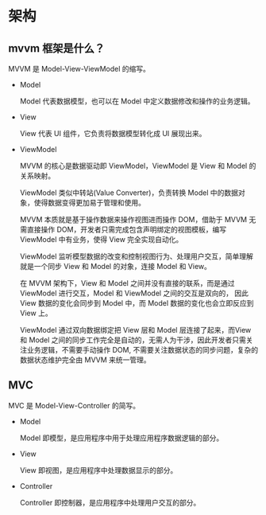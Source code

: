 # 架构

## mvvm 框架是什么？

MVVM 是 Model-View-ViewModel 的缩写。

* Model

  Model 代表数据模型，也可以在 Model 中定义数据修改和操作的业务逻辑。

* View

  View 代表 UI 组件，它负责将数据模型转化成 UI 展现出来。

* ViewModel

  MVVM 的核心是数据驱动即 ViewModel，ViewModel 是 View 和 Model 的关系映射。
  
  ViewModel 类似中转站(Value Converter)，负责转换 Model 中的数据对象，使得数据变得更加易于管理和使用。
  
  MVVM 本质就是基于操作数据来操作视图进而操作 DOM，借助于 MVVM 无需直接操作 DOM，开发者只需完成包含声明绑定的视图模板，编写 ViewModel 中有业务，使得 View 完全实现自动化。

  ViewModel 监听模型数据的改变和控制视图行为、处理用户交互，简单理解就是一个同步 View 和 Model 的对象，连接 Model 和 View。

  在 MVVM 架构下，View 和 Model 之间并没有直接的联系，而是通过 ViewModel 进行交互，Model 和 ViewModel 之间的交互是双向的， 因此 View 数据的变化会同步到 Model 中，而 Model 数据的变化也会立即反应到 View 上。

  ViewModel 通过双向数据绑定把 View 层和 Model 层连接了起来，而View 和 Model 之间的同步工作完全是自动的，无需人为干涉，因此开发者只需关注业务逻辑，不需要手动操作 DOM, 不需要关注数据状态的同步问题，复杂的数据状态维护完全由 MVVM 来统一管理。

## MVC

MVC 是 Model-View-Controller 的简写。

* Model

  Model 即模型，是应用程序中用于处理应用程序数据逻辑的部分。
 
* View

  View 即视图，是应用程序中处理数据显示的部分。

* Controller

  Controller 即控制器，是应用程序中处理用户交互的部分。

  
